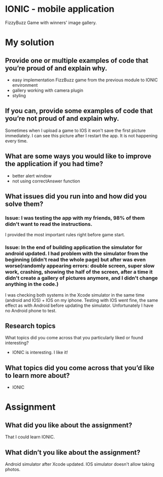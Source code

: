 # IONIC - mobile application
FizzyBuzz Game with winners' image gallery.
# My solution

## Provide one or multiple examples of code that you’re proud of and explain why.  
- easy implementation FizzBuzz game from the previous module to IONIC environment
- gallery working with camera plugin
- styling

## If you can, provide some examples of code that you’re not proud of and explain why.
Sometimes when I upload a game to IOS it won't save the first picture immediately. I can see this picture after I restart the app. It is not happening every time.

## What are some ways you would like to improve the application if you had time?
- better alert window
- not using correctAnswer function

## What issues did you run into and how did you solve them?
### Issue: I was testing the app with my friends, 98% of them didn't want to read the instructions.

I provided the most important rules right before game start.
### Issue: In the end of building application the simulator for android updated. I had problem with the simulator from the beginning (didn't read the whole page) but after was even worse(randomly appearing errors: double screen, super slow work, crashing, showing the half of the screen, after a time it didn't create a gallery of pictures anymore, and I didn't change anything in the code.)

I was checking both systems in the Xcode simulator in the same time (android and IOS) + IOS on my iphone. Testing with IOS went fine, the same effect as with Android before updating the simulator. Unfortunately I have no Android phone to test.

## Research topics
What topics did you come across that you particularly liked or found interesting?
- IONIC is interesting. I like it!

## What topics did you come across that you’d like to learn more about?
- IONIC

# Assignment
## What did you like about the assignment?
That I could learn IONIC.
## What didn’t you like about the assignment?
Android simulator after Xcode updated.
IOS simulator doesn't allow taking photos.
